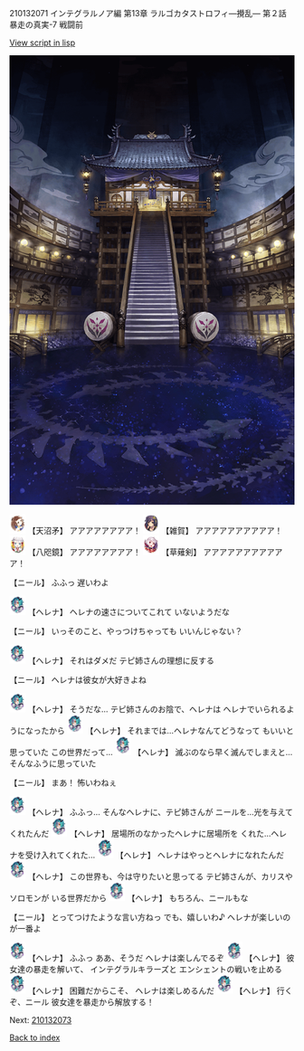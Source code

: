210132071 インテグラルノア編 第13章 ラルゴカタストロフィ―攪乱― 第２話 暴走の真実-7 戦闘前

[View script in lisp](../scripts/210132071.txt)

![masamune_arena.png](../images/backgrounds/masamune_arena.png)

<img src="../images/units/300431.png" alt="300431.png" height="34"/>
【天沼矛】
アアアアアアアア！

<img src="../images/units/502411.png" alt="502411.png" height="34"/>
【雑賀】
アアアアアアアアアア！

<img src="../images/units/500331.png" alt="500331.png" height="34"/>
【八咫鏡】
アアアアアアアア！

<img src="../images/units/100441.png" alt="100441.png" height="34"/>
【草薙剣】
アアアアアアアアアアア！

【ニール】
ふふっ
遅いわよ

<img src="../images/units/5302811.png" alt="5302811.png" height="34"/>
【ヘレナ】
ヘレナの速さについてこれて
いないようだな

【ニール】
いっそのこと、やっつけちゃっても
いいんじゃない？

<img src="../images/units/5302811.png" alt="5302811.png" height="34"/>
【ヘレナ】
それはダメだ
テピ姉さんの理想に反する

【ニール】
ヘレナは彼女が大好きよね

<img src="../images/units/5302811.png" alt="5302811.png" height="34"/>
【ヘレナ】
そうだな…
テピ姉さんのお陰で、ヘレナは
ヘレナでいられるようになったから

<img src="../images/units/5302811.png" alt="5302811.png" height="34"/>
【ヘレナ】
それまでは…ヘレナなんてどうなって
もいいと思っていた
この世界だって…

<img src="../images/units/5302811.png" alt="5302811.png" height="34"/>
【ヘレナ】
滅ぶのなら早く滅んでしまえと…
そんなふうに思っていた

【ニール】
まあ！
怖いわねぇ

<img src="../images/units/5302811.png" alt="5302811.png" height="34"/>
【ヘレナ】
ふふっ…
そんなヘレナに、テピ姉さんが
ニールを…光を与えてくれたんだ

<img src="../images/units/5302811.png" alt="5302811.png" height="34"/>
【ヘレナ】
居場所のなかったヘレナに居場所を
くれた…ヘレナを受け入れてくれた…

<img src="../images/units/5302811.png" alt="5302811.png" height="34"/>
【ヘレナ】
ヘレナはやっとヘレナになれたんだ

<img src="../images/units/5302811.png" alt="5302811.png" height="34"/>
【ヘレナ】
この世界も、今は守りたいと思ってる
テピ姉さんが、カリスやソロモンが
いる世界だから

<img src="../images/units/5302811.png" alt="5302811.png" height="34"/>
【ヘレナ】
もちろん、ニールもな

【ニール】
とってつけたような言い方ねっ
でも、嬉しいわ♪
ヘレナが楽しいのが一番よ

<img src="../images/units/5302811.png" alt="5302811.png" height="34"/>
【ヘレナ】
ふふっ
ああ、そうだ
ヘレナは楽しんでるぞ

<img src="../images/units/5302811.png" alt="5302811.png" height="34"/>
【ヘレナ】
彼女達の暴走を解いて、
インテグラルキラーズと
エンシェントの戦いを止める

<img src="../images/units/5302811.png" alt="5302811.png" height="34"/>
【ヘレナ】
困難だからこそ、
ヘレナは楽しめるんだ

<img src="../images/units/5302811.png" alt="5302811.png" height="34"/>
【ヘレナ】
行くぞ、ニール
彼女達を暴走から解放する！

Next: [210132073](210132073.md)

[Back to index](index.md)
